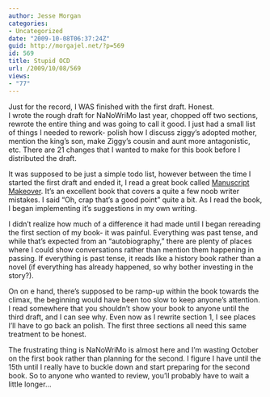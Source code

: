 ```yaml
---
author: Jesse Morgan
categories:
- Uncategorized
date: "2009-10-08T06:37:24Z"
guid: http://morgajel.net/?p=569
id: 569
title: Stupid OCD
url: /2009/10/08/569
views:
- "77"
---
```


Just for the record, I WAS finished with the first draft. Honest.  
I wrote the rough draft for NaNoWriMo last year, chopped off two sections, rewrote the entire thing and was going to call it good. I just had a small list of things I needed to rework- polish how I discuss ziggy’s adopted mother, mention the king’s son, make Ziggy’s cousin and aunt more antagonistic, etc. There are 21 changes that I wanted to make for this book before I distributed the draft.

It was supposed to be just a simple todo list, however between the time I started the first draft and ended it, I read a great book called [Manuscript Makeover](http://astore.amazon.com/literescap-20/detail/B001RNI3GW). It’s an excellent book that covers a quite a few noob writer mistakes. I said “Oh, crap that’s a good point” quite a bit. As I read the book, I began implementing it’s suggestions in my own writing.

I didn’t realize how much of a difference it had made until I began rereading the first section of my book- it was painful. Everything was past tense, and while that’s expected from an “autobiography,” there are plenty of places where I could show conversations rather than mention them happening in passing. If everything is past tense, it reads like a history book rather than a novel (if everything has already happened, so why bother investing in the story?).

On on e hand, there’s supposed to be ramp-up within the book towards the climax, the beginning would have been too slow to keep anyone’s attention. I read somewhere that you shouldn’t show your book to anyone until the third draft, and I can see why. Even now as I rewrite section 1, I see places I’ll have to go back an polish. The first three sections all need this same treatment to be honest.

The frustrating thing is NaNoWriMo is almost here and I’m wasting October on the first book rather than planning for the second. I figure I have until the 15th until I really have to buckle down and start preparing for the second book. So to anyone who wanted to review, you’ll probably have to wait a little longer…